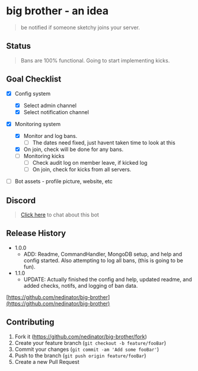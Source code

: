 # big brother - an idea
> be notified if someone sketchy joins your server.

## Status
> Bans are 100% functional. Going to start implementing kicks.

## Goal Checklist
* [x] Config system
  * [x] Select admin channel
  * [x] Select notification channel
* [x] Monitoring system
  * [x] Monitor and log bans. 
    * [ ] The dates need fixed, just havent taken time to look at this
  * [x] On join, check will be done for any bans. 
  * [ ] Monitoring kicks
    * [ ] Check audit log on member leave, if kicked log
    * [ ] On join, check for kicks from all servers.
* [ ] Bot assets - profile picture, website, etc
  

## Discord
> <a href="https://discord.gg/nB5sKEz">Click here</a> to chat about this bot

## Release History

* 1.0.0
    * ADD: Readme, CommandHandler, MongoDB setup, and help and config started. Also attempting to log all bans, (this is going to be fun). 
* 1.1.0
    * UPDATE: Actually finished the config and help, updated readme, and added checks, notifs, and logging of ban data.

[https://github.com/nedinator/big-brother](https://github.com/nedinator/big-brother)

## Contributing

1. Fork it (<https://github.com/nedinator/big-brother/fork>)
2. Create your feature branch (`git checkout -b feature/fooBar`)
3. Commit your changes (`git commit -am 'Add some fooBar'`)
4. Push to the branch (`git push origin feature/fooBar`)
5. Create a new Pull Request

